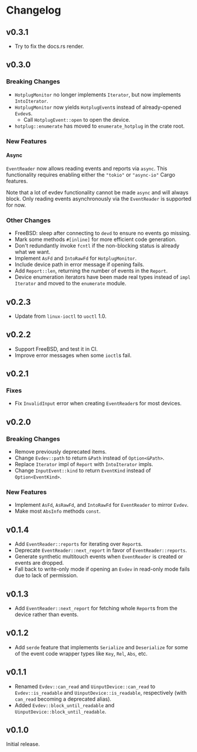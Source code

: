 # Changelog

## v0.3.1

- Try to fix the docs.rs render.

## v0.3.0

### Breaking Changes

- `HotplugMonitor` no longer implements `Iterator`, but now implements `IntoIterator`.
- `HotplugMonitor` now yields `HotplugEvent`s instead of already-opened `Evdev`s.
  - Call `HotplugEvent::open` to open the device.
- `hotplug::enumerate` has moved to `enumerate_hotplug` in the crate root.

### New Features

#### Async

`EventReader` now allows reading events and reports via `async`.
This functionality requires enabling either the `"tokio"` or `"async-io"` Cargo features.

Note that a lot of evdev functionality cannot be made `async` and will always block.
Only reading events asynchronously via the `EventReader` is supported for now.

### Other Changes

- FreeBSD: sleep after connecting to `devd` to ensure no events go missing.
- Mark some methods `#[inline]` for more efficient code generation.
- Don't redundantly invoke `fcntl` if the non-blocking status is already what we want.
- Implement `AsFd` and `IntoRawFd` for `HotplugMonitor`.
- Include device path in error message if opening fails.
- Add `Report::len`, returning the number of events in the `Report`.
- Device enumeration iterators have been made real types instead of `impl Iterator` and moved to
  the `enumerate` module.

## v0.2.3

- Update from `linux-ioctl` to `uoctl` 1.0.

## v0.2.2

- Support FreeBSD, and test it in CI.
- Improve error messages when some `ioctl`s fail.

## v0.2.1

### Fixes

- Fix `InvalidInput` error when creating `EventReader`s for most devices.

## v0.2.0

### Breaking Changes

- Remove previously deprecated items.
- Change `Evdev::path` to return `&Path` instead of `Option<&Path>`.
- Replace `Iterator` impl of `Report` with `IntoIterator` impls.
- Change `InputEvent::kind` to return `EventKind` instead of `Option<EventKind>`.

### New Features

- Implement `AsFd`, `AsRawFd`, and `IntoRawFd` for `EventReader` to mirror `Evdev`.
- Make most `AbsInfo` methods `const`.

## v0.1.4

- Add `EventReader::reports` for iterating over `Report`s.
- Deprecate `EventReader::next_report` in favor of `EventReader::reports`.
- Generate synthetic multitouch events when `EventReader` is created or events are dropped.
- Fall back to write-only mode if opening an `Evdev` in read-only mode fails due to lack of permission.

## v0.1.3

- Add `EventReader::next_report` for fetching whole `Report`s from the device rather than events.

## v0.1.2

- Add `serde` feature that implements `Serialize` and `Deserialize` for some of the event code
  wrapper types like `Key`, `Rel`, `Abs`, etc.

## v0.1.1

- Renamed `Evdev::can_read` and `UinputDevice::can_read` to `Evdev::is_readable`
  and `UinputDevice::is_readable`, respectively (with `can_read` becoming a
  deprecated alias).
- Added `Evdev::block_until_readable` and `UinputDevice::block_until_readable`.

## v0.1.0

Initial release.
